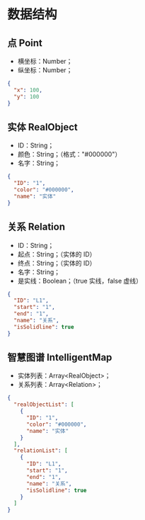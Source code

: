 # 数据结构

## 点 Point

- 横坐标：Number；
- 纵坐标：Number；

```json
{
  "x": 100,
  "y": 100
}
```

## 实体 RealObject

- ID：String；
- 颜色：String；（格式："#000000"）
- 名字：String；

```json
{
  "ID": "1",
  "color": "#000000",
  "name": "实体"
}
```

## 关系 Relation

- ID：String；
- 起点：String；（实体的 ID）
- 终点：String；（实体的 ID）
- 名字：String；
- 是实线：Boolean；（true 实线，false 虚线）

```json
{
  "ID": "L1",
  "start": "1",
  "end": "1",
  "name": "关系",
  "isSolidline": true
}
```

## 智慧图谱 IntelligentMap

- 实体列表：Array\<RealObject\>；
- 关系列表：Array\<Relation\>；

```json
{
  "realObjectList": [
    {
      "ID": "1",
      "color": "#000000",
      "name": "实体"
    }
  ],
  "relationList": [
    {
      "ID": "L1",
      "start": "1",
      "end": "1",
      "name": "关系",
      "isSolidline": true
    }
  ]
}
```

